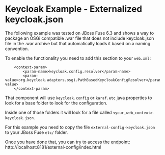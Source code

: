 Keycloak Example - Externalized keycloak.json 
=======================================

The following example was tested on JBoss Fuse 6.3 and shows a way to package an OSGi compatible .war file that does not
 include keycloak.json file in the .war archive but that automatically loads it based on a naming convention.
 
To enable the functionality you need to add this section to your `web.xml`:

```
    <context-param>
        <param-name>keycloak.config.resolver</param-name>
        <param-value>org.keycloak.adapters.osgi.PathBasedKeycloakConfigResolver</param-value>
    </context-param>
```

That component will use `keycloak.config` or `karaf.etc` java properties to look for a base folder to look for the configuration.
 
Inside one of those folders it will look for a file called `<your_web_context>-keycloak.json`.

For this example you need to copy the file `external-config-keycloak.json` to your JBoss Fuse `etc/` folder.

Once you have done that, you can try to access the endpoint: http://localhost:8181/external-config/index.html